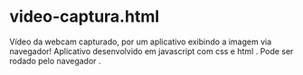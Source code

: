 # video-captura.html
Vídeo da webcam capturado, por um aplicativo exibindo a imagem via navegador!
Aplicativo  desenvolvido em  javascript com  css e html .
Pode ser rodado pelo navegador .
